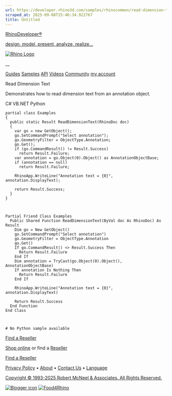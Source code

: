 ```yaml
---
url: https://developer.rhino3d.com/samples/rhinocommon/read-dimension-text/
scraped_at: 2025-09-08T15:46:34.922767
title: Untitled
---
```


[RhinoDeveloper®](/)

[design, model, present, analyze, realize...](/)

[![Rhino Logo](https://developer.rhino3d.com/images/rhinodevlogo.png)](/)

__

[Guides](https://developer.rhino3d.com/guides)
[Samples](https://developer.rhino3d.com/samples)
[API](https://developer.rhino3d.com/api)
[Videos](https://developer.rhino3d.com/videos)
[Community](https://discourse.mcneel.com/c/rhino-developer) [my account
](https://www.rhino3d.com/my-account/ "Manage your account, licenses, and
teams")

Read Dimension Text

Demonstrates how to read dimension text from an annotation object.

C# VB.NET Python

    
    
    partial class Examples
    {
      public static Result ReadDimensionText(RhinoDoc doc)
      {
        var go = new GetObject();
        go.SetCommandPrompt("Select annotation");
        go.GeometryFilter = ObjectType.Annotation;
        go.Get();
        if (go.CommandResult() != Result.Success)
          return Result.Failure;
        var annotation = go.Object(0).Object() as AnnotationObjectBase;
        if (annotation == null)
          return Result.Failure;
    
        RhinoApp.WriteLine("Annotation text = {0}", annotation.DisplayText);
    
        return Result.Success;
      }
    }
    
    
    
    Partial Friend Class Examples
      Public Shared Function ReadDimensionText(ByVal doc As RhinoDoc) As Result
    	Dim go = New GetObject()
    	go.SetCommandPrompt("Select annotation")
    	go.GeometryFilter = ObjectType.Annotation
    	go.Get()
    	If go.CommandResult() <> Result.Success Then
    	  Return Result.Failure
    	End If
    	Dim annotation = TryCast(go.Object(0).Object(), AnnotationObjectBase)
    	If annotation Is Nothing Then
    	  Return Result.Failure
    	End If
    
    	RhinoApp.WriteLine("Annotation text = {0}", annotation.DisplayText)
    
    	Return Result.Success
      End Function
    End Class
    
    
    
    # No Python sample available
    

  

[Find a Reseller](https://www.rhino3d.com/sales)

[Shop online](https://www.rhino3d.com/store) or find a
[Reseller](https://www.rhino3d.com/sales)

[Find a Reseller](https://www.rhino3d.com/sales)

[Privacy Policy](https://www.rhino3d.com/privacy) •
[About](https://www.rhino3d.com/mcneel/about) • [Contact
Us](https://www.rhino3d.com/mcneel/contact) • [
Language](https://www.rhino3d.com/language "Change to a different region or
language")

[Copyright © 1993-2025 Robert McNeel & Associates. All Rights
Reserved.](https://www.rhino3d.com/mcneel/about)

[](https://www.facebook.com/McNeelRhinoceros/)
[](https://twitter.com/bobmcneel) [](https://www.linkedin.com/groups/75313/)
[](https://www.youtube.com/user/RhinoGuide/videos) [](https://vimeo.com/rhino)
[![Blogger
icon](https://developer.rhino3d.com/images/blogger.svg)](http://blog.rhino3d.com/)
[![Food4Rhino](https://developer.rhino3d.com/images/f4r_icon_01.svg)](https://www.food4rhino.com)

